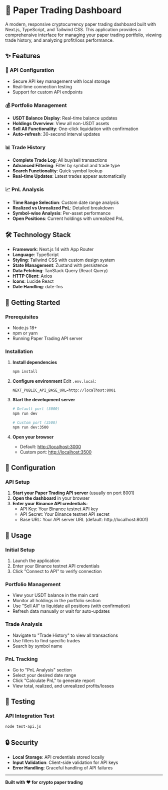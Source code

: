 # 🚀 Paper Trading Dashboard

A modern, responsive cryptocurrency paper trading dashboard built with Next.js, TypeScript, and Tailwind CSS. This application provides a comprehensive interface for managing your paper trading portfolio, viewing trade history, and analyzing profit/loss performance.

## ✨ Features

### 🔐 API Configuration
- Secure API key management with local storage
- Real-time connection testing
- Support for custom API endpoints

### 💰 Portfolio Management
- **USDT Balance Display**: Real-time balance updates
- **Holdings Overview**: View all non-USDT assets
- **Sell All Functionality**: One-click liquidation with confirmation
- **Auto-refresh**: 30-second interval updates

### 📊 Trade History
- **Complete Trade Log**: All buy/sell transactions
- **Advanced Filtering**: Filter by symbol and trade type
- **Search Functionality**: Quick symbol lookup
- **Real-time Updates**: Latest trades appear automatically

### 📈 PnL Analysis
- **Time Range Selection**: Custom date range analysis
- **Realized vs Unrealized PnL**: Detailed breakdown
- **Symbol-wise Analysis**: Per-asset performance
- **Open Positions**: Current holdings with unrealized PnL

## 🛠️ Technology Stack

- **Framework**: Next.js 14 with App Router
- **Language**: TypeScript
- **Styling**: Tailwind CSS with custom design system
- **State Management**: Zustand with persistence
- **Data Fetching**: TanStack Query (React Query)
- **HTTP Client**: Axios
- **Icons**: Lucide React
- **Date Handling**: date-fns

## 🚀 Getting Started

### Prerequisites

- Node.js 18+
- npm or yarn
- Running Paper Trading API server

### Installation

1. **Install dependencies**
   ```bash
   npm install
   ```

2. **Configure environment**
   Edit `.env.local`:
   ```env
   NEXT_PUBLIC_API_BASE_URL=http://localhost:8001
   ```

3. **Start the development server**
   ```bash
   # Default port (3000)
   npm run dev

   # Custom port (3500)
   npm run dev:3500
   ```

4. **Open your browser**
   - Default: [http://localhost:3000](http://localhost:3000)
   - Custom port: [http://localhost:3500](http://localhost:3500)

## 🔧 Configuration

### API Setup

1. **Start your Paper Trading API server** (usually on port 8001)
2. **Open the dashboard** in your browser
3. **Enter your Binance API credentials**:
   - API Key: Your Binance testnet API key
   - API Secret: Your Binance testnet API secret
   - Base URL: Your API server URL (default: http://localhost:8001)

## 📱 Usage

### Initial Setup
1. Launch the application
2. Enter your Binance testnet API credentials
3. Click "Connect to API" to verify connection

### Portfolio Management
- View your USDT balance in the main card
- Monitor all holdings in the portfolio section
- Use "Sell All" to liquidate all positions (with confirmation)
- Refresh data manually or wait for auto-updates

### Trade Analysis
- Navigate to "Trade History" to view all transactions
- Use filters to find specific trades
- Search by symbol name

### PnL Tracking
- Go to "PnL Analysis" section
- Select your desired date range
- Click "Calculate PnL" to generate report
- View total, realized, and unrealized profits/losses

## 🧪 Testing

### API Integration Test
```bash
node test-api.js
```

## 🔒 Security

- **Local Storage**: API credentials stored locally
- **Input Validation**: Client-side validation for API keys
- **Error Handling**: Graceful handling of API failures

---

**Built with ❤️ for crypto paper trading**
